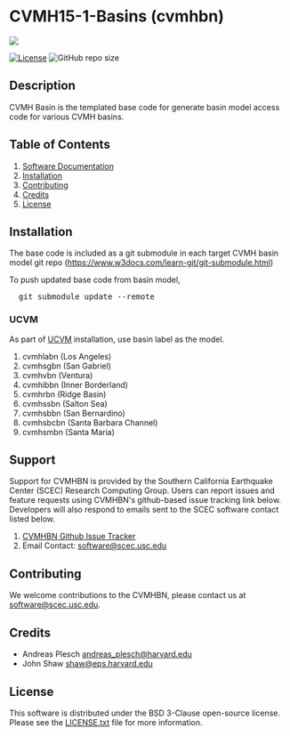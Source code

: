 # CVMH15-1-Basins (cvmhbn)

<a href="https://github.com/sceccode/cvmhbn.git"><img src="https://github.com/sceccode/cvmhbn/wiki/images/cvmhbn_plot.png"></a>

[![License](https://img.shields.io/badge/License-BSD_3--Clause-blue.svg)](https://opensource.org/licenses/BSD-3-Clause)
![GitHub repo size](https://img.shields.io/github/repo-size/sceccode/cvmhbn)


## Description

CVMH Basin is the templated base code for generate basin model access code for various CVMH basins.   

## Table of Contents
1. [Software Documentation](https://github.com/SCECcode/cvmhbn/wiki)
2. [Installation](#installation)
4. [Contributing](#contributing)
5. [Credits](#credit)
6. [License](#license)

## Installation

The base code is included as a git submodule in each target CVMH basin model git repo
(https://www.w3docs.com/learn-git/git-submodule.html)

To push updated base code from basin model,

<pre>
  git submodule update --remote
</pre>


### UCVM

As part of [UCVM](https://github.com/SCECcode/ucvm) installation, use basin label as the model.

1. cvmhlabn (Los Angeles)
2. cvmhsgbn (San Gabriel)
3. cvmhvbn  (Ventura)
4. cvmhibbn (Inner Borderland)
5. cvmhrbn  (Ridge Basin)
6. cvmhssbn (Salton Sea)
7. cvmhsbbn (San Bernardino)
8. cvmhsbcbn (Santa Barbara Channel)
9. cvmhsmbn (Santa Maria)



## Support
Support for CVMHBN is provided by the Southern California Earthquake Center
(SCEC) Research Computing Group.  Users can report issues and feature requests 
using CVMHBN's github-based issue tracking link below. Developers will also 
respond to emails sent to the SCEC software contact listed below.
1. [CVMHBN Github Issue Tracker](https://github.com/SCECcode/cvmhbn/issues)
2. Email Contact: software@scec.usc.edu

## Contributing
We welcome contributions to the CVMHBN, please contact us at software@scec.usc.edu.

## Credits
* Andreas Plesch <andreas_plesch@harvard.edu>
* John Shaw <shaw@eps.harvard.edu>

## License
This software is distributed under the BSD 3-Clause open-source license.
Please see the [LICENSE.txt](LICENSE.txt) file for more information.

